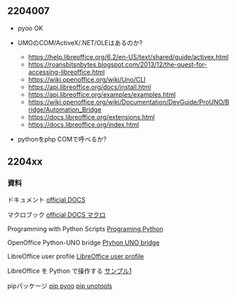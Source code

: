 #

## 2204007

- pyoo OK
- UMOのCOM/ActiveX/.NET/OLEはあるのか?
    - https://help.libreoffice.org/6.2/en-US/text/shared/guide/activex.html
    - https://roansbitsnbytes.blogspot.com/2013/12/the-quest-for-accessing-libreoffice.html
    - https://wiki.openoffice.org/wiki/Uno/CLI
    - https://api.libreoffice.org/docs/install.html
    - https://api.libreoffice.org/examples/examples.html
    - https://wiki.openoffice.org/wiki/Documentation/DevGuide/ProUNO/Bridge/Automation_Bridge
    - https://docs.libreoffice.org/extensions.html
    - https://docs.libreoffice.org/index.html

    
- pythonをphp COMで呼べるか?

## 2204xx

### 資料

ドキュメント
[official DOCS](https://documentation.libreoffice.org/ja/documentation-in-japanese/)

マクロブック
[official DOCS マクロ](https://documentation.libreoffice.org/en/english-documentation/macro/)

Programming with Python Scripts
[Programing Python](https://help.libreoffice.org/latest/sq/text/sbasic/python/python_programming.html)

OpenOffice Python-UNO bridge
[Ptyhon UNO bridge](http://www.openoffice.org/udk/python/python-bridge.html)

LibreOffice user profile
[LibreOffice user profile](https://wiki.documentfoundation.org/UserProfile/ja)

LibreOffice を Python で操作する
[サンプル1](https://qiita.com/shota243/items/286ae4083556ae98b611)

pipパッケージ
[pip pyoo](https://pypi.org/project/pyoo/)
[pip unotools](https://pypi.org/project/unotools/)
